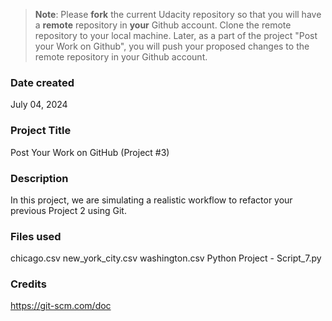 >**Note**: Please **fork** the current Udacity repository so that you will have a **remote** repository in **your** Github account. Clone the remote repository to your local machine. Later, as a part of the project "Post your Work on Github", you will push your proposed changes to the remote repository in your Github account.

### Date created
July 04, 2024

### Project Title
Post Your Work on GitHub (Project #3)

### Description
In this project, we are simulating a realistic workflow to refactor your previous Project 2 using Git.

### Files used
chicago.csv
new_york_city.csv
washington.csv
Python Project - Script_7.py

### Credits
https://git-scm.com/doc


